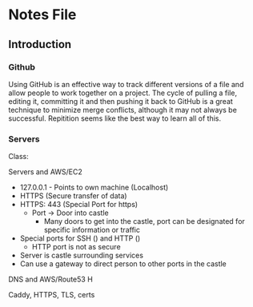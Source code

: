 # Notes File

## Introduction

### Github

Using GitHub is an effective way to track different versions of a file and allow people to work together on a project. The cycle of pulling a file, editing it, committing it and then pushing it back to GitHub is a great technique to minimize merge conflicts, although it may not always be successful. Repitition seems like the best way to learn all of this.

### Servers

Class:

Servers and AWS/EC2

- 127.0.0.1 - Points to own machine (Localhost)
- HTTPS (Secure transfer of data)
- HTTPS: 443 (Special Port for https)
  - Port -> Door into castle
    - Many doors to get into the castle, port can be designated for specific information or traffic
- Special ports for SSH () and HTTP ()
  - HTTP port is not as secure
- Server is castle surrounding services
- Can use a gateway to direct person to other ports in the castle

DNS and AWS/Route53
H

Caddy, HTTPS, TLS, certs
